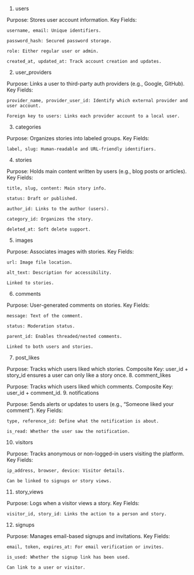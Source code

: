 1. users

Purpose: Stores user account information.
Key Fields:

    username, email: Unique identifiers.

    password_hash: Secured password storage.

    role: Either regular user or admin.

    created_at, updated_at: Track account creation and updates.

2. user_providers

Purpose: Links a user to third-party auth providers (e.g., Google, GitHub).
Key Fields:

    provider_name, provider_user_id: Identify which external provider and user account.

    Foreign key to users: Links each provider account to a local user.

3. categories

Purpose: Organizes stories into labeled groups.
Key Fields:

    label, slug: Human-readable and URL-friendly identifiers.

4. stories

Purpose: Holds main content written by users (e.g., blog posts or articles).
Key Fields:

    title, slug, content: Main story info.

    status: Draft or published.

    author_id: Links to the author (users).

    category_id: Organizes the story.

    deleted_at: Soft delete support.

5. images

Purpose: Associates images with stories.
Key Fields:

    url: Image file location.

    alt_text: Description for accessibility.

    Linked to stories.

6. comments

Purpose: User-generated comments on stories.
Key Fields:

    message: Text of the comment.

    status: Moderation status.

    parent_id: Enables threaded/nested comments.

    Linked to both users and stories.

7. post_likes

Purpose: Tracks which users liked which stories.
Composite Key: user_id + story_id ensures a user can only like a story once.
8. comment_likes

Purpose: Tracks which users liked which comments.
Composite Key: user_id + comment_id.
9. notifications

Purpose: Sends alerts or updates to users (e.g., “Someone liked your comment”).
Key Fields:

    type, reference_id: Define what the notification is about.

    is_read: Whether the user saw the notification.

10. visitors

Purpose: Tracks anonymous or non-logged-in users visiting the platform.
Key Fields:

    ip_address, browser, device: Visitor details.

    Can be linked to signups or story views.

11. story_views

Purpose: Logs when a visitor views a story.
Key Fields:

    visitor_id, story_id: Links the action to a person and story.

12. signups

Purpose: Manages email-based signups and invitations.
Key Fields:

    email, token, expires_at: For email verification or invites.

    is_used: Whether the signup link has been used.

    Can link to a user or visitor.
